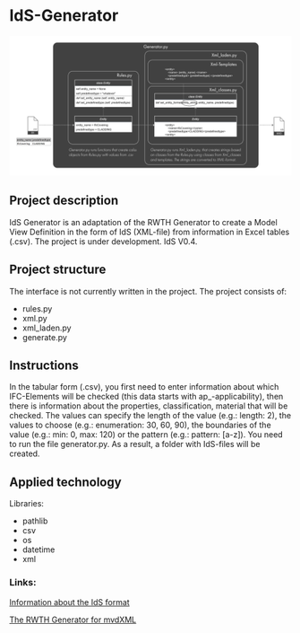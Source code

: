 # IdS-Generator

![the scheme of work](Generator.png)

## Project description 

IdS Generator is an adaptation of the RWTH Generator to create a Model View Definition in the form of IdS (XML-file) from information in Excel tables (.csv). The project is under development. IdS V0.4.

## Project structure

The interface is not currently written in the project. The project consists of: 
* rules.py
* xml.py
* xml_laden.py
* generate.py

## Instructions

In the tabular form (.csv), you first need to enter information about which IFC-Elements will be checked (this data starts with ap_-applicability), then there is information about the properties, classification, material that will be checked. The values can specify the length of the value (e.g.: length: 2), the values to choose (e.g.: enumeration: 30, 60, 90), the boundaries of the value (e.g.: min: 0, max: 120) or the pattern (e.g.: pattern: [a-z]). You need to run the file generator.py. As a result, a folder with IdS-files will be created.

## Applied technology

Libraries:
* pathlib
* csv
* os
* datetime
* xml

### Links: 
[Information about the IdS format](https://github.com/buildingSMART/IDS/tree/master/Development)

[The RWTH Generator for mvdXML](https://github.com/Design-Computation-RWTH/ILC_Demonstrator)
